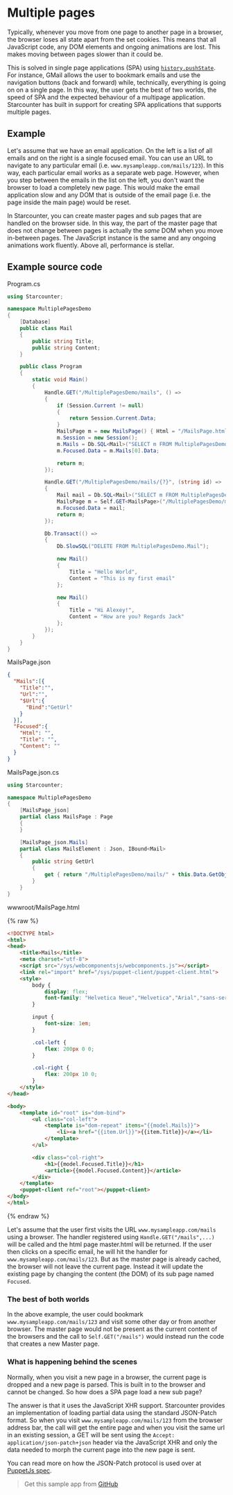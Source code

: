 # Multiple pages

Typically, whenever you move from one page to another page in a browser, the browser loses all state apart from the set cookies. This means that all JavaScript code, any DOM elements and ongoing animations are lost. This makes moving between pages slower than it could be.

This is solved in single page applications (SPA) using [`history.pushState`](https://developer.mozilla.org/en-US/docs/Web/Guide/API/DOM/Manipulating_the_browser_history). For instance, GMail allows the user to bookmark emails and use the navigation buttons (back and forward) while, technically, everything is going on on a single page. In this way, the user gets the best of two worlds, the speed of SPA and the expected behaviour of a multipage application. Starcounter has built in support for creating SPA applications that supports multiple pages.

## Example

Let's assume that we have an email application. On the left is a list of all emails and on the right is a single focused email. You can use an URL to navigate to any particular email (i.e. `www.mysampleapp.com/mails/123`). In this way, each particular email works as a separate web page. However, when you step between the emails in the list on the left, you don't want the browser to load a completely new page. This would make the email application slow and any DOM that is outside of the email page (i.e. the page inside the main page) would be reset.

In Starcounter, you can create master pages and sub pages that are handled on the browser side. In this way, the part of the master page that does not change between pages is actually the *same* DOM when you move in-between pages. The JavaScript instance is the same and any ongoing animations work fluently. Above all, performance is stellar.

## Example source code

<div class="code-name">Program.cs</div>

```cs
using Starcounter;

namespace MultiplePagesDemo
{
    [Database]
    public class Mail
    {
        public string Title;
        public string Content;
    }

    public class Program
    {
        static void Main()
        {
            Handle.GET("/MultiplePagesDemo/mails", () =>
            {
                if (Session.Current != null)
                {
                    return Session.Current.Data;
                }
                MailsPage m = new MailsPage() { Html = "/MailsPage.html" };
                m.Session = new Session();
                m.Mails = Db.SQL<Mail>("SELECT m FROM MultiplePagesDemo.Mail m LIMIT ?", 10);
                m.Focused.Data = m.Mails[0].Data;

                return m;
            });

            Handle.GET("/MultiplePagesDemo/mails/{?}", (string id) =>
            {
                Mail mail = Db.SQL<Mail>("SELECT m FROM MultiplePagesDemo.Mail m WHERE ObjectID=?", id).First;
                MailsPage m = Self.GET<MailsPage>("/MultiplePagesDemo/mails");
                m.Focused.Data = mail;
                return m;
            });

            Db.Transact(() =>
            {
                Db.SlowSQL("DELETE FROM MultiplePagesDemo.Mail");

                new Mail()
                {
                    Title = "Hello World",
                    Content = "This is my first email"
                };

                new Mail()
                {
                    Title = "Hi Alexey!",
                    Content = "How are you? Regards Jack"
                };
            });
        }
    }
}
```

<div class="code-name">MailsPage.json</div>

```json
{
  "Mails":[{
    "Title":"",
    "Url":"",
    "$Url":{
      "Bind":"GetUrl"
    }
  }],
  "Focused":{
    "Html": "",
    "Title": "",
    "Content": ""
  }
}
```

<div class="code-name">MailsPage.json.cs</div>

```cs
using Starcounter;

namespace MultiplePagesDemo
{
    [MailsPage_json]
    partial class MailsPage : Page
    {
    }

    [MailsPage_json.Mails]
    partial class MailsElement : Json, IBound<Mail>
    {
        public string GetUrl
        {
            get { return "/MultiplePagesDemo/mails/" + this.Data.GetObjectID(); }
        }
    }
}

```

<div class="code-name">wwwroot/MailsPage.html</div>

{% raw %}
```html
<!DOCTYPE html>
<html>
<head>
    <title>Mails</title>
    <meta charset="utf-8">
    <script src="/sys/webcomponentsjs/webcomponents.js"></script>
    <link rel="import" href="/sys/puppet-client/puppet-client.html">
    <style>
        body {
            display: flex;
            font-family: "Helvetica Neue","Helvetica","Arial","sans-serif";
        }

        input {
            font-size: 1em;
        }

        .col-left {
            flex: 200px 0 0;
        }

        .col-right {
            flex: 200px 10 0;
        }
    </style>
</head>

<body>
    <template id="root" is="dom-bind">
        <ul class="col-left">
            <template is="dom-repeat" items="{{model.Mails}}">
                <li><a href="{{item.Url}}">{{item.Title}}</a></li>
            </template>
        </ul>

        <div class="col-right">
            <h1>{{model.Focused.Title}}</h1>
            <article>{{model.Focused.Content}}</article>
        </div>
    </template>
    <puppet-client ref="root"></puppet-client>
</body>
</html>
```
{% endraw %}

Let's assume that the user first visits the URL `www.mysampleapp.com/mails` using a browser. The handler registered using `Handle.GET("/mails",...)` will be called and the html page master.html will be returned. If the user then clicks on a specific email, he will hit the handler for `www.mysampleapp.com/mails/123`. But as the master page is already cached, the browser will not leave the current page. Instead it will update the existing page by changing the content (the DOM) of its sub page named `Focused`.

### The best of both worlds

In the above example, the user could bookmark `www.mysampleapp.com/mails/123` and visit some other day or from another browser. The master page would not be present as the current content of the browsers and the call to `Self.GET("/mails")` would instead run the code that creates a new Master page.

### What is happening behind the scenes

Normally, when you visit a new page in a browser, the current page is dropped and a new page is parsed. This is built in to the browser and cannot be changed. So how does a SPA page load a new sub page?

The answer is that it uses the JavaScript XHR support. Starcounter provides an implementation of loading partial data using the standard JSON-Patch format. So when you visit `www.mysampleapp.com/mails/123` from the browser address bar, the call will get the entire page and when you visit the same url in an existing session, a GET will be sent using the `Accept: application/json-patch+json` header via the JavaScript XHR and only the data needed to morph the current page into the new page is sent.

You can read more on how the JSON-Patch protocol is used over at [PuppetJs spec](https://github.com/PuppetJs/PuppetJs/wiki/Server-communication).

> Get this sample app from <a class="fusion-button button-flat button-round button-xsmall button-default button-2" href="https://github.com/StarcounterSamples/MultiplePagesDemo"><i class="fa fa-github button-icon-left"></i><span class="fusion-button-text">GitHub</span></a>

